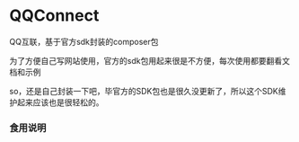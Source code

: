 # QQConnect
QQ互联，基于官方sdk封装的composer包

为了方便自己写网站使用，官方的sdk包用起来很是不方便，每次使用都要翻看文档和示例

so，还是自己封装一下吧，毕官方的SDK包也是很久没更新了，所以这个SDK维护起来应该也是很轻松的。

### 食用说明

